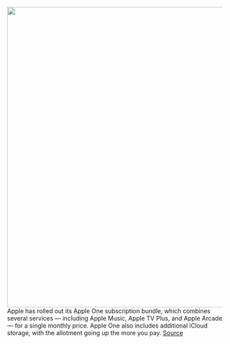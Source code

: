 <img src='https://cdn.vox-cdn.com/thumbor/LxtvwuZE45gpKHQHkhQUt8P8ssM=/0x0:1946x1298/1200x800/filters:focal(818x494:1128x804)/cdn.vox-cdn.com/uploads/chorus_image/image/67714850/appleone.0.jpg' width='700px' /><br/>
Apple has rolled out its Apple One subscription bundle, which combines several services — including Apple Music, Apple TV Plus, and Apple Arcade — for a single monthly price. Apple One also includes additional iCloud storage, with the allotment going up the more you pay.
<a href='https://www.theverge.com/21541994/apple-one-price-sign-up-how-to'> Source <a/>